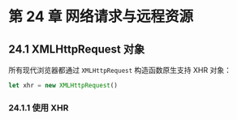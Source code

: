 # 第 24 章 网络请求与远程资源

## 24.1 XMLHttpRequest 对象

所有现代浏览器都通过 `XMLHttpRequest` 构造函数原生支持 XHR 对象：

```javascript
let xhr = new XMLHttpRequest()
```

### 24.1.1 使用 XHR
